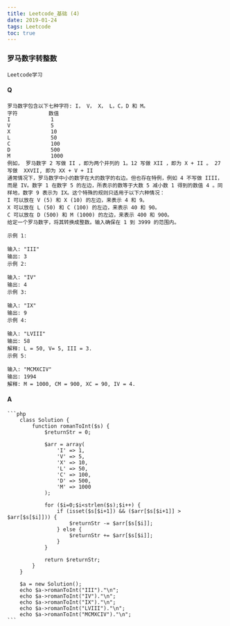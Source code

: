 ```yaml
---
title: Leetcode_基础 (4)
date: 2019-01-24
tags: Leetcode
toc: true
---
```


### 罗马数字转整数
    Leetcode学习

<!-- more -->

#### Q
    罗马数字包含以下七种字符: I， V， X， L，C，D 和 M。
    字符          数值
    I             1
    V             5
    X             10
    L             50
    C             100
    D             500
    M             1000
    例如， 罗马数字 2 写做 II ，即为两个并列的 1。12 写做 XII ，即为 X + II 。 27 写做  XXVII, 即为 XX + V + II 
    通常情况下，罗马数字中小的数字在大的数字的右边。但也存在特例，例如 4 不写做 IIII，而是 IV。数字 1 在数字 5 的左边，所表示的数等于大数 5 减小数 1 得到的数值 4 。同样地，数字 9 表示为 IX。这个特殊的规则只适用于以下六种情况：
    I 可以放在 V (5) 和 X (10) 的左边，来表示 4 和 9。
    X 可以放在 L (50) 和 C (100) 的左边，来表示 40 和 90。 
    C 可以放在 D (500) 和 M (1000) 的左边，来表示 400 和 900。
    给定一个罗马数字，将其转换成整数。输入确保在 1 到 3999 的范围内。

    示例 1:

    输入: "III"
    输出: 3
    示例 2:

    输入: "IV"
    输出: 4
    示例 3:

    输入: "IX"
    输出: 9
    示例 4:

    输入: "LVIII"
    输出: 58
    解释: L = 50, V= 5, III = 3.
    示例 5:

    输入: "MCMXCIV"
    输出: 1994
    解释: M = 1000, CM = 900, XC = 90, IV = 4.

#### A
    ```php
        class Solution {
            function romanToInt($s) {
                $returnStr = 0;
                
                $arr = array(
                    'I' => 1,
                    'V' => 5,
                    'X' => 10,
                    'L' => 50,
                    'C' => 100,
                    'D' => 500,
                    'M' => 1000
                );
                
                for ($i=0;$i<strlen($s);$i++) {
                    if (isset($s[$i+1]) && ($arr[$s[$i+1]] > $arr[$s[$i]])) {
                        $returnStr -= $arr[$s[$i]];
                    } else {
                        $returnStr += $arr[$s[$i]];
                    }
                }
                
                return $returnStr;
            }
        }

        $a = new Solution();
        echo $a->romanToInt("III")."\n";
        echo $a->romanToInt("IV")."\n";
        echo $a->romanToInt("IX")."\n";
        echo $a->romanToInt("LVIII")."\n";
        echo $a->romanToInt("MCMXCIV")."\n";
    ```
